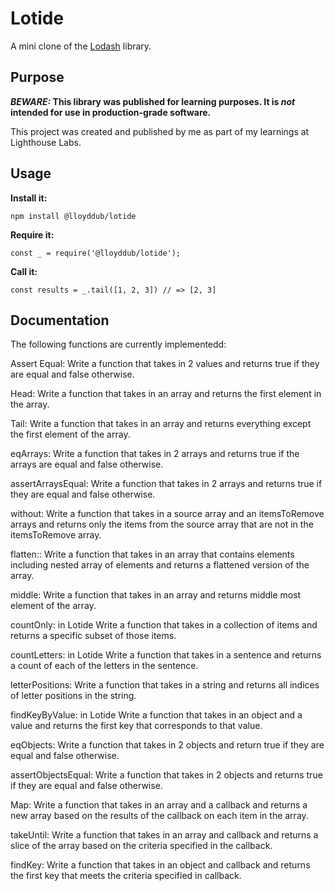 # Lotide

A mini clone of the [Lodash](https://lodash.com) library.

## Purpose

**_BEWARE:_ This library was published for learning purposes. It is _not_ intended for use in production-grade software.**

This project was created and published by me as part of my learnings at Lighthouse Labs. 

## Usage

**Install it:**

`npm install @lloyddub/lotide`

**Require it:**

`const _ = require('@lloyddub/lotide');`

**Call it:**

`const results = _.tail([1, 2, 3]) // => [2, 3]`

## Documentation

The following functions are currently implementedd:

 Assert Equal:	Write a function that takes in 2 values and returns true if they are equal and false otherwise.
 
 Head:	Write a function that takes in an array and returns the first element in the array.
 
 Tail:	Write a function that takes in an array and returns everything except the first element of the array.
 
 eqArrays:	Write a function that takes in 2 arrays and returns true if the arrays are equal and false otherwise.
 
 assertArraysEqual:	Write a function that takes in 2 arrays and returns true if they are equal and false otherwise.
 
 without:	Write a function that takes in a source array and an itemsToRemove arrays and returns only the items from the source array that are not in the itemsToRemove array.
 
 flatten::	Write a function that takes in an array that contains elements including nested array of elements and returns a flattened version of the array.
 
 middle:	Write a function that takes in an array and returns middle most element of the array.
 
 countOnly: in Lotide	Write a function that takes in a collection of items and returns a specific subset of those items.
 
 countLetters: in Lotide	Write a function that takes in a sentence and returns a count of each of the letters in the sentence.
 
 letterPositions:	Write a function that takes in a string and returns all indices of letter positions in the string.
 
 findKeyByValue: in Lotide	Write a function that takes in an object and a value and returns the first key that corresponds to that value.
 
 eqObjects:	Write a function that takes in 2 objects and return true if they are equal and false otherwise.
 
 assertObjectsEqual:	Write a function that takes in 2 objects and returns true if they are equal and false otherwise.
 
 Map:	Write a function that takes in an array and a callback and returns a new array based on the results of the callback on each item in the array.
 
 takeUntil:	Write a function that takes in an array and callback and returns a slice of the array based on the criteria specified in the callback.
 
 findKey:	Write a function that takes in an object and callback and returns the first key that meets the criteria specified in callback.
